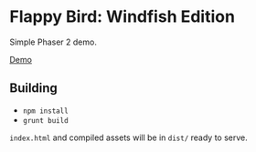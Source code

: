 # Flappy Bird: Windfish Edition

Simple Phaser 2 demo.

[Demo](https://static.skinet.org/flappy-bird)

## Building
* `npm install`
* `grunt build`

`index.html` and compiled assets will be in `dist/` ready to serve.

